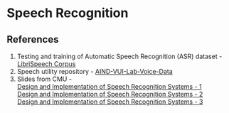 # Speech Recognition

## References

1. Testing and training of Automatic Speech Recognition (ASR) dataset - [LibriSpeech Corpus](http://www.openslr.org/12/)
2. Speech utility repository - [AIND-VUI-Lab-Voice-Data](https://github.com/udacity/AIND-VUI-Lab-Voice-Data)
3. Slides from CMU -<br>
[Design and Implementation of Speech Recognition Systems - 1](http://www.cs.cmu.edu/~bhiksha/courses/11-756.asr/spring2014/lectures/class7-8.hmm.pdf)<br>
[Design and Implementation of Speech Recognition Systems - 2](http://www.cs.cmu.edu/~bhiksha/courses/11-756.asr/spring2014/lectures/class9.continuousspeech.pdf)<br>
[Design and Implementation of Speech Recognition Systems - 3](http://asr.cs.cmu.edu/spring2011/class21.6apr/class21.subwordunits.pdf)<br>

